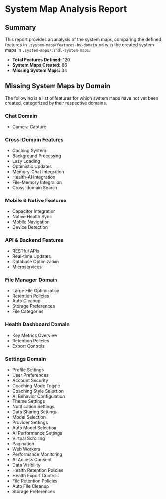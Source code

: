 # System Map Analysis Report

## Summary

This report provides an analysis of the system maps, comparing the defined features in `.system-maps/features-by-domain.md` with the created system maps in `.system-maps/.shdl-system-maps`.

*   **Total Features Defined:** 120
*   **System Maps Created:** 86
*   **Missing System Maps:** 34

## Missing System Maps by Domain

The following is a list of features for which system maps have not yet been created, categorized by their respective domains.

### Chat Domain
*   Camera Capture

### Cross-Domain Features
*   Caching System
*   Background Processing
*   Lazy Loading
*   Optimistic Updates
*   Memory-Chat Integration
*   Health-AI Integration
*   File-Memory Integration
*   Cross-domain Search

### Mobile & Native Features
*   Capacitor Integration
*   Native Health Sync
*   Mobile Navigation
*   Device Detection

### API & Backend Features
*   RESTful APIs
*   Real-time Updates
*   Database Optimization
*   Microservices

### File Manager Domain
*   Large File Optimization
*   Retention Policies
*   Auto Cleanup
*   Storage Preferences
*   File Categories

### Health Dashboard Domain
*   Key Metrics Overview
*   Retention Policies
*   Export Controls

### Settings Domain
*   Profile Settings
*   User Preferences
*   Account Security
*   Coaching Mode Toggle
*   Coaching Style Selection
*   AI Behavior Configuration
*   Theme Settings
*   Notification Settings
*   Data Sharing Settings
*   Model Selection
*   Provider Settings
*   Auto Model Selection
*   AI Performance Settings
*   Virtual Scrolling
*   Pagination
*   Web Workers
*   Performance Monitoring
*   AI Access Consent
*   Data Visibility
*   Health Retention Policies
*   Health Export Controls
*   File Retention Policies
*   Auto File Cleanup
*   Storage Preferences
